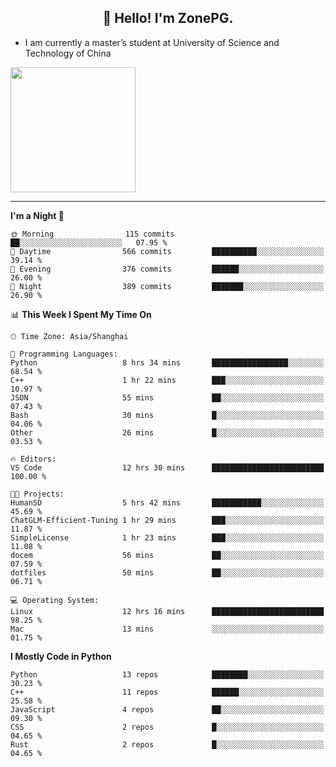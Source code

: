 <h2 align="center">👋 Hello! I'm ZonePG.</h2>

- I am currently a master’s student at University of Science and Technology of China

<img height=200 align="center" src="https://github-readme-stats.vercel.app/api?username=zonepg" />

-------

<!--START_SECTION:waka-->
**I'm a Night 🦉** 

```text
🌞 Morning                115 commits         ██░░░░░░░░░░░░░░░░░░░░░░░   07.95 % 
🌆 Daytime                566 commits         ██████████░░░░░░░░░░░░░░░   39.14 % 
🌃 Evening                376 commits         ██████░░░░░░░░░░░░░░░░░░░   26.00 % 
🌙 Night                  389 commits         ███████░░░░░░░░░░░░░░░░░░   26.90 % 
```


📊 **This Week I Spent My Time On** 

```text
🕑︎ Time Zone: Asia/Shanghai

💬 Programming Languages: 
Python                   8 hrs 34 mins       █████████████████░░░░░░░░   68.54 % 
C++                      1 hr 22 mins        ███░░░░░░░░░░░░░░░░░░░░░░   10.97 % 
JSON                     55 mins             ██░░░░░░░░░░░░░░░░░░░░░░░   07.43 % 
Bash                     30 mins             █░░░░░░░░░░░░░░░░░░░░░░░░   04.06 % 
Other                    26 mins             █░░░░░░░░░░░░░░░░░░░░░░░░   03.53 % 

🔥 Editors: 
VS Code                  12 hrs 30 mins      █████████████████████████   100.00 % 

🐱‍💻 Projects: 
HumanSD                  5 hrs 42 mins       ███████████░░░░░░░░░░░░░░   45.69 % 
ChatGLM-Efficient-Tuning 1 hr 29 mins        ███░░░░░░░░░░░░░░░░░░░░░░   11.87 % 
SimpleLicense            1 hr 23 mins        ███░░░░░░░░░░░░░░░░░░░░░░   11.08 % 
docem                    56 mins             ██░░░░░░░░░░░░░░░░░░░░░░░   07.59 % 
dotfiles                 50 mins             ██░░░░░░░░░░░░░░░░░░░░░░░   06.71 % 

💻 Operating System: 
Linux                    12 hrs 16 mins      █████████████████████████   98.25 % 
Mac                      13 mins             ░░░░░░░░░░░░░░░░░░░░░░░░░   01.75 % 
```

**I Mostly Code in Python** 

```text
Python                   13 repos            ████████░░░░░░░░░░░░░░░░░   30.23 % 
C++                      11 repos            ██████░░░░░░░░░░░░░░░░░░░   25.58 % 
JavaScript               4 repos             ██░░░░░░░░░░░░░░░░░░░░░░░   09.30 % 
CSS                      2 repos             █░░░░░░░░░░░░░░░░░░░░░░░░   04.65 % 
Rust                     2 repos             █░░░░░░░░░░░░░░░░░░░░░░░░   04.65 % 
```




<!--END_SECTION:waka-->
